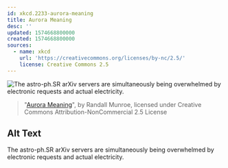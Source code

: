```yaml
---
id: xkcd.2233-aurora-meaning
title: Aurora Meaning
desc: ''
updated: 1574668800000
created: 1574668800000
sources:
  - name: xkcd
    url: 'https://creativecommons.org/licenses/by-nc/2.5/'
    license: Creative Commons 2.5
---
```

![The astro-ph.SR arXiv servers are simultaneously being overwhelmed by electronic requests and actual electricity.](https://imgs.xkcd.com/comics/aurora_meaning.png)
> "[Aurora Meaning](https://xkcd.com/2233/)", by Randall Munroe, licensed under Creative Commons Attribution-NonCommercial 2.5 License

## Alt Text
The astro-ph.SR arXiv servers are simultaneously being overwhelmed by electronic requests and actual electricity.
